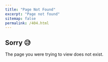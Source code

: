 ```yaml
---
title: "Page Not Found"
excerpt: "Page not found"
sitemap: false
permalink: /404.html
---
```


## Sorry 😥

The page you were trying to view does not exist.
